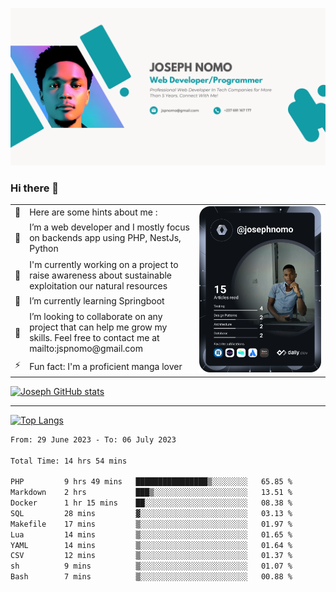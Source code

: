 ![Banner of my profile!](/Joseph_NOMO_NEW.png "Banner")

### Hi there 👋

<!--- | --  | 👋  | Here are some hints about me :                                                                                                 | <td rowspan=6><img src="/devcard.svg" width="400" alt="Joseph NOMO's Dev Card"/></td> |
| --- | --- | ------------------------------------------------------------------------------------------------------------------------------ | ------------------------------------------------------------------------------------- |
| --  | 🔭  | I’m a web developer and I mostly focus on backends app using PHP, NestJs, Python                                               |
| --  | 🦁  | I'm currently working on a project to raise awareness about sustainable exploitation our natural resources                     |
| --  | 🌱  | I’m currently learning Springboot                                                                                              |
| --  | 👯  | I’m looking to collaborate on any project that can help me grow my skills. Feel free to contact me at mailto:jspnomo@gmail.com |
| --  | ⚡  | Fun fact: I'm a proficient manga lover                                                                                         |
--->

<table>
    <tr>
        <td width="1%">👋</td>
        <td width="55%">Here are some hints about me :</td>
        <td rowspan=6 width="44%"><img src="/devcard.svg" width="400" alt="Joseph NOMO's Dev Card"/></td>
    </tr>
    <tr>
        <td>🔭</td>
        <td>I’m a web developer and I mostly focus on backends app using PHP, NestJs, Python</td>
    </tr>
    <tr>
        <td>🦁</td>
        <td>I'm currently working on a project to raise awareness about sustainable exploitation our natural resources</td>
    </tr>
    <tr>
        <td>🌱</td>
        <td>I’m currently learning Springboot</td>
    </tr>
    <tr>
        <td>👯</td>
        <td>I’m looking to collaborate on any project that can help me grow my skills. Feel free to contact me at mailto:jspnomo@gmail.com</td>
    </tr>
    <tr>
        <td>⚡</td>
        <td>Fun fact: I'm a proficient manga lover</td>
    </tr>

</table>

[![Joseph GitHub stats](https://github-readme-stats-seven-sigma-53.vercel.app/api?username=Jspascal)](https://github.com/Jspascal/github-readme-stats)

---

[![Top Langs](https://github-readme-stats-seven-sigma-53.vercel.app/api/top-langs/?username=Jspascal&layout=compact)](https://github.com/Jspascal/github-readme-stats)

<!--START_SECTION:waka-->

```txt
From: 29 June 2023 - To: 06 July 2023

Total Time: 14 hrs 54 mins

PHP         9 hrs 49 mins   ████████████████▒░░░░░░░░   65.85 %
Markdown    2 hrs           ███▒░░░░░░░░░░░░░░░░░░░░░   13.51 %
Docker      1 hr 15 mins    ██░░░░░░░░░░░░░░░░░░░░░░░   08.38 %
SQL         28 mins         ▓░░░░░░░░░░░░░░░░░░░░░░░░   03.13 %
Makefile    17 mins         ▒░░░░░░░░░░░░░░░░░░░░░░░░   01.97 %
Lua         14 mins         ▒░░░░░░░░░░░░░░░░░░░░░░░░   01.65 %
YAML        14 mins         ▒░░░░░░░░░░░░░░░░░░░░░░░░   01.64 %
CSV         12 mins         ▒░░░░░░░░░░░░░░░░░░░░░░░░   01.37 %
sh          9 mins          ▒░░░░░░░░░░░░░░░░░░░░░░░░   01.07 %
Bash        7 mins          ▒░░░░░░░░░░░░░░░░░░░░░░░░   00.88 %
```

<!--END_SECTION:waka-->
